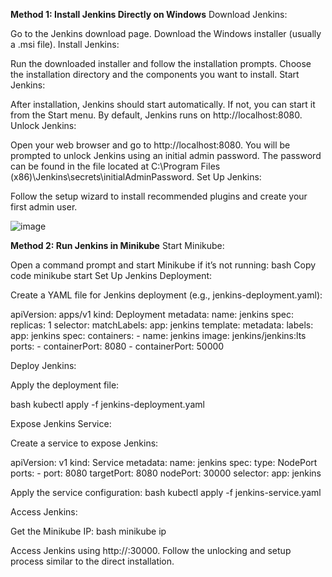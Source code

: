 **Method 1: Install Jenkins Directly on Windows**
Download Jenkins:

Go to the Jenkins download page.
Download the Windows installer (usually a .msi file).
Install Jenkins:

Run the downloaded installer and follow the installation prompts.
Choose the installation directory and the components you want to install.
Start Jenkins:

After installation, Jenkins should start automatically. If not, you can start it from the Start menu.
By default, Jenkins runs on http://localhost:8080.
Unlock Jenkins:

Open your web browser and go to http://localhost:8080.
You will be prompted to unlock Jenkins using an initial admin password.
The password can be found in the file located at C:\Program Files (x86)\Jenkins\secrets\initialAdminPassword.
Set Up Jenkins:

Follow the setup wizard to install recommended plugins and create your first admin user.

![image](https://github.com/user-attachments/assets/619b53fc-26e3-40e8-877f-a09fdb8dfa3e)


**Method 2: Run Jenkins in Minikube**
Start Minikube:

Open a command prompt and start Minikube if it’s not running:
bash
Copy code
minikube start
Set Up Jenkins Deployment:

Create a YAML file for Jenkins deployment (e.g., jenkins-deployment.yaml):

apiVersion: apps/v1
kind: Deployment
metadata:
  name: jenkins
spec:
  replicas: 1
  selector:
    matchLabels:
      app: jenkins
  template:
    metadata:
      labels:
        app: jenkins
    spec:
      containers:
      - name: jenkins
        image: jenkins/jenkins:lts
        ports:
        - containerPort: 8080
        - containerPort: 50000

        
Deploy Jenkins:

Apply the deployment file:

bash
kubectl apply -f jenkins-deployment.yaml

Expose Jenkins Service:

Create a service to expose Jenkins:

apiVersion: v1
kind: Service
metadata:
  name: jenkins
spec:
  type: NodePort
  ports:
    - port: 8080
      targetPort: 8080
      nodePort: 30000
  selector:
    app: jenkins
    
Apply the service configuration:
bash
kubectl apply -f jenkins-service.yaml

Access Jenkins:

Get the Minikube IP:
bash
minikube ip

Access Jenkins using http://<minikube-ip>:30000.
Follow the unlocking and setup process similar to the direct installation.
